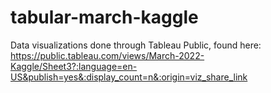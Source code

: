 # tabular-march-kaggle


Data visualizations done through Tableau Public, found here: https://public.tableau.com/views/March-2022-Kaggle/Sheet3?:language=en-US&publish=yes&:display_count=n&:origin=viz_share_link